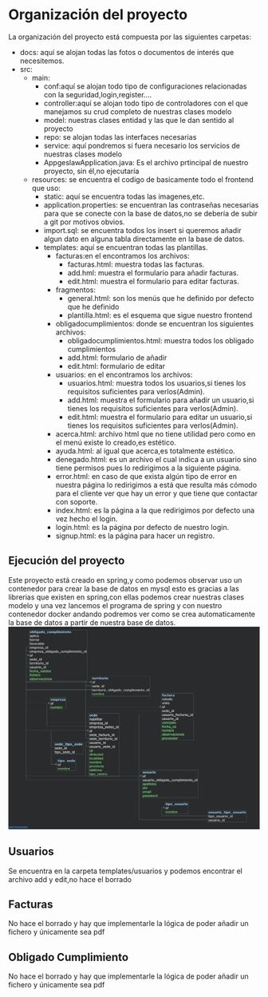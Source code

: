 # Organización del proyecto
La organización del proyecto está compuesta por las siguientes carpetas:
- docs: aquí se alojan todas las fotos o documentos de interés que necesitemos.
- src:
  - main:
    - conf:aquí se alojan todo tipo de configuraciones relacionadas con la seguridad,login,register....
    - controller:aquí se alojan todo tipo de controladores con el que manejamos su crud completo de nuestras clases modelo
    - model: nuestras clases entidad y las que le dan sentido al proyecto
    - repo: se alojan todas las interfaces necesarias 
    - service: aquí pondremos si fuera necesario los servicios de nuestras clases modelo
    - AppgeslawApplication.java: Es el archivo prtincipal de nuestro proyecto, sin él,no ejecutaría
  - resources: se encuentra el codigo de basicamente todo el frontend que uso:
    - static: aquí se encuentra todas las imagenes,etc.
    - application.properties: se encuentran las contraseñas necesarias para que se conecte con la base de datos,no se debería de subir a git por motivos obvios.
    - import.sql: se encuentra todos los insert si queremos añadir algun dato en alguna tabla directamente en la base de datos.
    - templates: aquí se encuentran todas las plantillas.
      - facturas:en el encontramos los archivos:
        - facturas.html: muestra todas las facturas.
        - add.hml: muestra el formulario para añadir facturas.
        - edit.html: muestra el formulario para editar facturas.
      - fragmentos:
        - general.html: son los menús que he definido por defecto que he definido
        - plantilla.html: es el esquema que sigue nuestro frontend
      - obligadocumplimientos: donde se encuentran los siguientes archivos:
        - obligadocumplimientos.html: muestra todos los obligado cumplimientos
        - add.html: formulario de añadir
        - edit.html: formulario de editar
      - usuarios: en el encontramos los archivos:
        - usuarios.html: muestra todos los usuarios,si tienes los requisitos suficientes para verlos(Admin).
        - add.html: muestra el formulario para añadir un usuario,si tienes los requisitos suficientes para verlos(Admin).
        - edit.html: muestra el formulario para editar un usuario,si tienes los requisitos suficientes para verlos(Admin).
      - acerca.html: archivo html que no tiene utilidad pero como en el menú existe lo creado,es estético.
      - ayuda.html: al igual que acerca,es totalmente estético.
      - denegado.html: es un archivo el cual indica a un usuario sino tiene permisos pues lo redirigimos a la siguiente página.
      - error.html: en caso de que exista algún tipo de error en nuestra página lo redirigimos a está que resulta más cómodo para el cliente ver que hay un error y que tiene que contactar con soporte.
      - index.html: es la página a la que redirigimos por defecto una vez hecho el login.
      - login.html: es la página por defecto de nuestro login.
      - signup.html: es la página para hacer un registro.


## Ejecución del proyecto
Este proyecto está creado en spring,y como podemos observar uso un contenedor para crear la base de datos en mysql esto es gracias a las librerias que existen en spring,con ellas podemos crear nuestras clases modelo y una vez lancemos el programa de spring y con nuestro contenedor docker andando podremos ver como se crea automaticamente la base de datos a partir de nuestra base de datos. 
![Esquema de la base de datos](docs\image.png)



## Usuarios
Se encuentra en la carpeta templates/usuarios y podemos encontrar el archivo add y edit,no hace el borrado

## Facturas
No hace el borrado y hay que implementarle la lógica de poder añadir un fichero y únicamente sea pdf

## Obligado Cumplimiento
No hace el borrado y hay que implementarle la lógica de poder añadir un fichero y únicamente sea pdf

